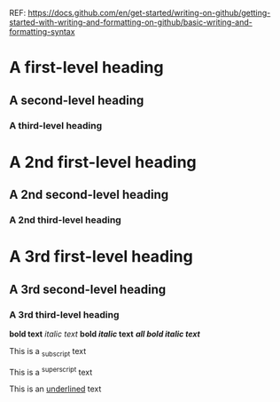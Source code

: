 REF: https://docs.github.com/en/get-started/writing-on-github/getting-started-with-writing-and-formatting-on-github/basic-writing-and-formatting-syntax

# A first-level heading
## A second-level heading
### A third-level heading

# A 2nd first-level heading
## A 2nd second-level heading
### A 2nd third-level heading

# A 3rd first-level heading
## A 3rd second-level heading
### A 3rd third-level heading

**bold text**
_italic text_
**bold _italic_ text**
***all bold italic text***

This is a <sub>subscript</sub> text

This is a <sup>superscript</sup> text

This is an <ins>underlined</ins> text
